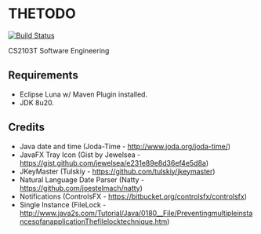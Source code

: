 # THETODO

[![Build Status](http://jenkins.simplycalvin.com:8080/buildStatus/icon?job=TheTODO)](http://jenkins.simplycalvin.com:8080/job/TheTODO/)

CS2103T Software Engineering

## Requirements
* Eclipse Luna w/ Maven Plugin installed.
* JDK 8u20.


## Credits
* Java date and time (Joda-Time - http://www.joda.org/joda-time/) 
* JavaFX Tray Icon (Gist by Jewelsea - https://gist.github.com/jewelsea/e231e89e8d36ef4e5d8a)
* JKeyMaster (Tulskiy - https://github.com/tulskiy/jkeymaster)
* Natural Language Date Parser (Natty - https://github.com/joestelmach/natty)
* Notifications (ControlsFX - https://bitbucket.org/controlsfx/controlsfx)
* Single Instance (FileLock - http://www.java2s.com/Tutorial/Java/0180__File/PreventingmultipleinstancesofanapplicationThefilelocktechnique.htm)

